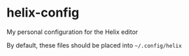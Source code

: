# helix-config
My personal configuration for the Helix editor

By default, these files should be placed into `~/.config/helix`

